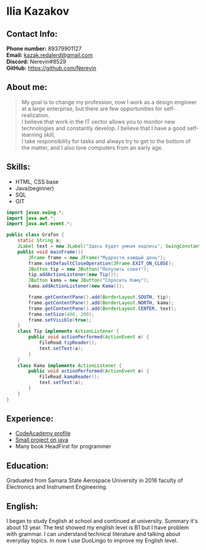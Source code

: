 # Ilia Kazakov 
## Contact Info: 

**Phone number:** 89379901127  
**Email:** kazak.redalerd@gmail.com  
**Discord:** Nerevin#8529   
**GitHub:** https://github.com/Nerevin  
  
## About me:
  
> My goal is to change my profession, now I work as a design engineer at a large enterprise, but there are few opportunities for self-realization.   
> I believe that work in the IT sector allows you to monitor new technologies and constantly develop. I believe that I have a good self-learning skill,  
> I take responsibility for tasks and always try to get to the bottom of the matter, and I also love computers from an early age.  
  
## Skills:
  * HTML, CSS base
  * Java(beginner)
  * SQL
  * GIT
    
``` Java
import javax.swing.*;
import java.awt.*;
import java.awt.event.*;

public class Grafon {
    static String a;
    JLabel text = new JLabel("Здесь будет умная надпись", SwingConstants.CENTER);
    public void mainFrame(){
        JFrame frame = new JFrame("Мудрости каждый день");
        frame.setDefaultCloseOperation(JFrame.EXIT_ON_CLOSE);
        JButton tip = new JButton("Получить совет");
        tip.addActionListener(new Tip());
        JButton kama = new JButton("Спросить Каму");
        kama.addActionListener(new Kama());

        frame.getContentPane().add(BorderLayout.SOUTH, tip);
        frame.getContentPane().add(BorderLayout.NORTH, kama);
        frame.getContentPane().add(BorderLayout.CENTER, text);
        frame.setSize(400, 200);
        frame.setVisible(true);
    }
    class Tip implements ActionListener {
        public void actionPerformed(ActionEvent e) {
            FileRead.tipReader();
            text.setText(a);
        }
    }
    class Kama implements ActionListener {
        public void actionPerformed(ActionEvent e) {
            FileRead.kamaReader();
            text.setText(a);
        }
    }
}
```
  
## Experience:  

  * [CodeAcademy profile](https://www.codecademy.com/profiles/Nerevin)  
  * [Small project on java](https://github.com/Nerevin/tipoftheday)
  * Many book HeadFirst for programmer
  
## Education:
  
Graduated from Samara State Aerospace University in 2016 faculty of Electronics and Instrument Engineering.
  
## English:

I began to study English at school and continued at university. Summary it's about 13 year. The test showed my english level is B1 but I have problem with grammar.
I can understand technical literature and talking about everyday topics. In now I use DuoLingo to improve my 
English level.